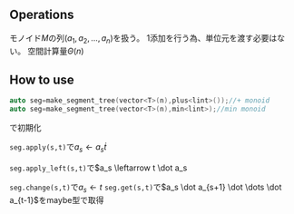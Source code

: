 ## Operations

モノイド$M$の列$(a_1,a_2,\dots,a_n)$を扱う。
1添加を行う為、単位元を渡す必要はない。
空間計算量$\Theta(n)$

## How to use
```cpp
auto seg=make_segment_tree(vector<T>(n),plus<lint>());//+ monoid
auto seg=make_segment_tree(vector<T>(n),min<lint>);//min monoid
```
で初期化

``seg.apply(s,t)``で$a_s \leftarrow a_s \dot t$

``seg.apply_left(s,t)``で$a_s \leftarrow t \dot a_s

``seg.change(s,t)``で$a_s \leftarrow	 t$
``seg.get(s,t)``で$a_s \dot a_{s+1} \dot \dots \dot a_{t-1}$をmaybe<T>型で取得
